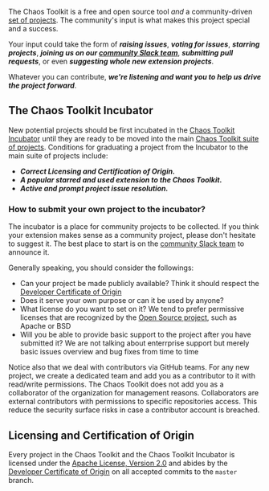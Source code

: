 The Chaos Toolkit is a free and open source tool _and_ a 
community-driven [set of projects](https://github.com/chaostoolkit). The 
community's input is what makes this project special and a success. 

Your input could take the form of ***raising issues***, ***voting for issues***, 
***starring projects***, ***joining us on our [community Slack team](https://join.chaostoolkit.org/)***, ***submitting pull requests***, or even ***suggesting whole new extension projects***. 

Whatever you can contribute, ***we're listening and want you to help us drive the 
project forward***.

## The Chaos Toolkit Incubator

New potential projects should be first incubated in the 
[Chaos Toolkit Incubator](https://github.com/chaostoolkit-incubator) until they 
are ready to be moved into the main 
[Chaos Toolkit suite of projects](https://github.com/chaostoolkit). 
Conditions for graduating a project from the Incubator to the main suite of 
projects include:

* ***Correct Licensing and Certification of Origin.***
* ***A popular starred and used extension to the Chaos Toolkit.***
* ***Active and prompt project issue resolution.***

### How to submit your own project to the incubator?

The incubator is a place for community projects to be collected. If you think
your extension makes sense as a community project, please don't hesitate to
suggest it. The best place to start is on the
[community Slack team](https://join.chaostoolkit.org/) to announce it.

Generally speaking, you should consider the followings:

* Can your project be made publicly available? Think it should respect
  the [Developer Certificate of Origin](https://developercertificate.org/)
* Does it serve your own purpose or can it be used by anyone?
* What license do you want to set on it? We tend to prefer permissive licenses
  that are recognized by the
  [Open Source project](https://opensource.org/licenses), such as Apache or BSD
* Will you be able to provide basic support to the project after you have
  submitted it? We are not talking about enterrprise support but merely
  basic issues overview and bug fixes from time to time

Notice also that we deal with contributors via GitHub teams. For any new
project, we create a dedicated team and add you as a contributor to it with
read/write permissions. The Chaos Toolkit does not add you as a collaborator of
the organization for management reasons. Collaborators are external contributors
with permissions to specific repositories access. This reduce the security
surface risks in case a contributor account is breached.


## Licensing and Certification of Origin

Every project in the Chaos Toolkit and the Chaos Toolkit Incubator is licensed 
under the [Apache License, Version 2.0](https://github.com/chaostoolkit/chaostoolkit/blob/master/LICENSE) and abides by the [Developer Certificate of Origin](https://developercertificate.org/) on all accepted commits to the `master` branch.
